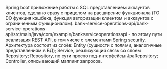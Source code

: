 Spring boot приложение работы с SQL представлением аккаунтов клиентов, сделано сразу с прицелом на расширение функционала (TO DO функция кэшбека, функция авторизации клиентом и аккаунтов с ограниченным функционалом).
bank-service-operations-api/bank-service-operations-api/src/main/java/com/example/bankserviceoperationsapi - по этому пути реализация REST API, в том числе с элементами Spring security. Архитектура состоит из слоёв:
Entity (сущности с полями, аналогичные представлениям в БД); 
Service, реализующий связь со слоем Repository;
Repository, по сути просто под-интерфейсы JpaRepository;
Controller, описывающий маппинг запросов.
